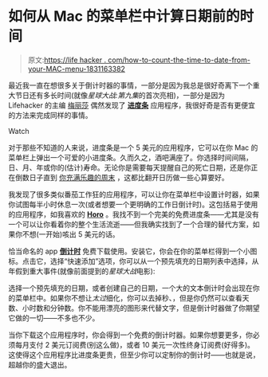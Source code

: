 # 如何从 Mac 的菜单栏中计算日期前的时间

> 原文:[https://life hacker . com/how-to-count-the-time-to-date-from-your-MAC-menu-1831163382](https://lifehacker.com/how-to-count-the-time-until-a-date-from-your-macs-menu-1831163382)

最近我一直在想很多关于倒计时器的事情，一部分是因为我总是很好奇离下一个重大节日还有多长时间(就像*星球大战:第九集*的首次亮相)，一部分是因为 Lifehacker 的主编 [梅丽莎](https://lifehacker.com/im-melissa-kirsch-lifehacker-editor-in-chief-and-this-1829150849) 偶然发现了 [**进度条**](https://itunes.apple.com/us/app/progress-bar/id1441939775?mt=12) 应用程序，我很好奇是否有更便宜的方法来完成同样的事情。

Watch

对于那些不知道的人来说，进度条是一个 5 美元的应用程序，它可以在你 Mac 的菜单栏上弹出一个可爱的小进度条。久而久之，酒吧满座了。你选择时间间隔，日、月、年或你的(估计)寿命。无论你是需要每天提醒自己的死亡日期，还是你正在倒数日子直到 [你充满乐趣的周末](https://i.redd.it/i2ts1syjh5421.jpg) ，这都比翻开日历做一些心算要好。

我发现了很多类似番茄工作狂的应用程序，可以让你在菜单栏中设置计时器，如果你试图每半小时休息一次(或者想要一个更明确的工作日倒计时)。这包括易于使用的应用程序，如我喜欢的 [**Horo**](https://matthewpalmer.net/horo-free-timer-mac/) 。我找不到一个完美的免费进度条——尤其是没有一个可以让你看着你的整个生活流逝——但我确实找到了一个合理的替代方案，如果你不想(一开始)咳出 5 美元的话。

恰当命名的 app [**倒计时**](https://itunes.apple.com/app/countdowns/id1415311616) 免费下载使用。安装它，你会在你的菜单栏得到一个小图标。点击它，选择“快速添加”选项，你可以从一个预先填充的日期列表中选择，从年假到重大事件(就像前面提到的*星球大战*电影):

选择一个预先填充的日期，或者创建自己的日期，一个大的文本倒计时会出现在你的菜单栏中。如果你不想让*太过*细化，你可以去掉秒、，但是你仍然可以查看天数、小时数和分钟数。你不能用漂亮的图形来代替文字，但是倒计时器做了你期望它做的一切——不多也不少。

当你下载这个应用程序时，你会得到一个免费的倒计时器。如果你想要更多，你必须每月支付 2 美元订阅费(别这么做)，或者 10 美元一次性终身订阅费(好得多)。这使得这个应用程序比进度条更贵，但至少你可以定制你的倒计时——也就是说，超越你的盛大退出。